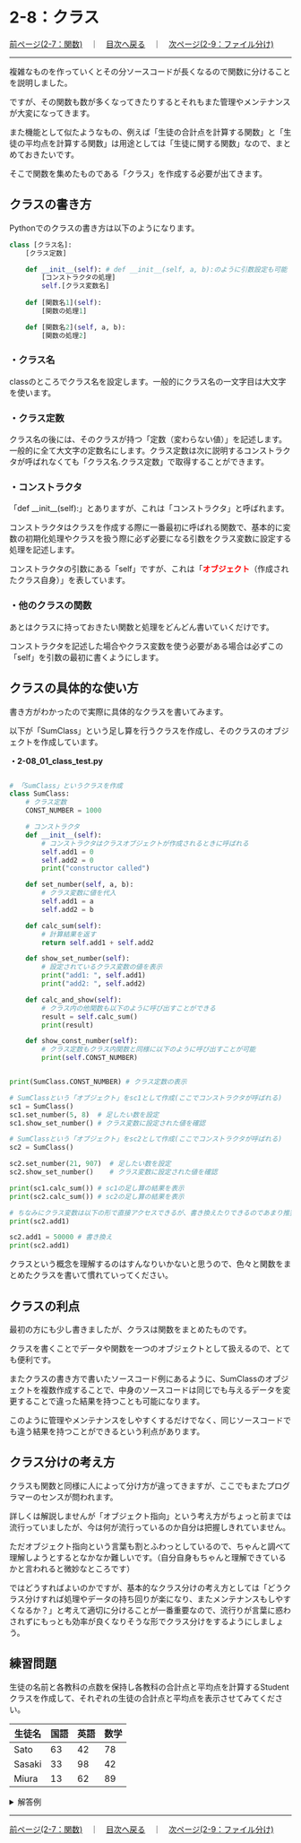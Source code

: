 # 2-8：クラス

[前ページ(2-7：関数)](./2-07.md)　｜　[目次へ戻る](../index.md)　｜　[次ページ(2-9：ファイル分け)](./2-09.md)
- - -
複雑なものを作っていくとその分ソースコードが長くなるので関数に分けることを説明しました。

ですが、その関数も数が多くなってきたりするとそれもまた管理やメンテナンスが大変になってきます。

また機能として似たようなもの、例えば「生徒の合計点を計算する関数」と「生徒の平均点を計算する関数」は用途としては「生徒に関する関数」なので、まとめておきたいです。

そこで関数を集めたものである「クラス」を作成する必要が出てきます。

## クラスの書き方

Pythonでのクラスの書き方は以下のようになります。

~~~python
class [クラス名]:
    [クラス定数]

    def __init__(self): # def __init__(self, a, b):のように引数設定も可能
        [コンストラクタの処理]
        self.[クラス変数名]
    
    def [関数名1](self):
        [関数の処理1]

    def [関数名2](self, a, b):
        [関数の処理2]
~~~

### ・クラス名

classのところでクラス名を設定します。一般的にクラス名の一文字目は大文字を使います。

### ・クラス定数

クラス名の後には、そのクラスが持つ「定数（変わらない値）」を記述します。一般的に全て大文字の定数名にします。クラス定数は次に説明するコンストラクタが呼ばれなくても「クラス名.クラス定数」で取得することができます。

### ・コンストラクタ

「def \_\_init\_\_(self):」とありますが、これは「コンストラクタ」と呼ばれます。

コンストラクタはクラスを作成する際に一番最初に呼ばれる関数で、基本的に変数の初期化処理やクラスを扱う際に必ず必要になる引数をクラス変数に設定する処理を記述します。

コンストラクタの引数にある「self」ですが、これは「<span style="color: red; ">__オブジェクト__</span>（作成されたクラス自身）」を表しています。

### ・他のクラスの関数

あとはクラスに持っておきたい関数と処理をどんどん書いていくだけです。

コンストラクタを記述した場合やクラス変数を使う必要がある場合は必ずこの「self」を引数の最初に書くようにします。

## クラスの具体的な使い方

書き方がわかったので実際に具体的なクラスを書いてみます。

以下が「SumClass」という足し算を行うクラスを作成し、そのクラスのオブジェクトを作成しています。

__・2-08_01_class_test.py__
~~~python

# 「SumClass」というクラスを作成
class SumClass:
    # クラス定数
    CONST_NUMBER = 1000

    # コンストラクタ
    def __init__(self):
        # コンストラクタはクラスオブジェクトが作成されるときに呼ばれる
        self.add1 = 0
        self.add2 = 0
        print("constructor called")

    def set_number(self, a, b):
        # クラス変数に値を代入
        self.add1 = a
        self.add2 = b

    def calc_sum(self):
        # 計算結果を返す
        return self.add1 + self.add2

    def show_set_number(self):
        # 設定されているクラス変数の値を表示
        print("add1: ", self.add1)
        print("add2: ", self.add2)

    def calc_and_show(self):
        # クラス内の他関数も以下のように呼び出すことができる
        result = self.calc_sum()
        print(result)

    def show_const_number(self):
        # クラス定数もクラス内関数と同様に以下のように呼び出すことが可能
        print(self.CONST_NUMBER)


print(SumClass.CONST_NUMBER) # クラス定数の表示

# SumClassという「オブジェクト」をsc1として作成(ここでコンストラクタが呼ばれる)
sc1 = SumClass()
sc1.set_number(5, 8)  # 足したい数を設定
sc1.show_set_number() # クラス変数に設定された値を確認

# SumClassという「オブジェクト」をsc2として作成(ここでコンストラクタが呼ばれる)
sc2 = SumClass()

sc2.set_number(21, 907)  # 足したい数を設定
sc2.show_set_number()    # クラス変数に設定された値を確認

print(sc1.calc_sum()) # sc1の足し算の結果を表示
print(sc2.calc_sum()) # sc2の足し算の結果を表示

# ちなみにクラス変数は以下の形で直接アクセスできるが、書き換えたりできるのであまり推奨されない
print(sc2.add1)

sc2.add1 = 50000 # 書き換え
print(sc2.add1)
~~~

クラスという概念を理解するのはすんなりいかないと思うので、色々と関数をまとめたクラスを書いて慣れていってください。

## クラスの利点

最初の方にも少し書きましたが、クラスは関数をまとめたものです。

クラスを書くことでデータや関数を一つのオブジェクトとして扱えるので、とても便利です。

またクラスの書き方で書いたソースコード例にあるように、SumClassのオブジェクトを複数作成することで、中身のソースコードは同じでも与えるデータを変更することで違った結果を持つことも可能になります。

このように管理やメンテナンスをしやすくするだけでなく、同じソースコードでも違う結果を持つことができるという利点があります。

## クラス分けの考え方

クラスも関数と同様に人によって分け方が違ってきますが、ここでもまたプログラマーのセンスが問われます。

詳しくは解説しませんが「オブジェクト指向」という考え方がちょっと前までは流行っていましたが、今は何が流行っているのか自分は把握しきれていません。

ただオブジェクト指向という言葉も割とふわっとしているので、ちゃんと調べて理解しようとするとなかなか難しいです。（自分自身もちゃんと理解できているかと言われると微妙なところです）

ではどうすればよいのかですが、基本的なクラス分けの考え方としては「どうクラス分けすれば処理やデータの持ち回りが楽になり、またメンテナンスもしやすくなるか？」と考えて適切に分けることが一番重要なので、流行りが言葉に惑わされずにもっとも効率が良くなりそうな形でクラス分けをするようにしましょう。

## 練習問題

生徒の名前と各教科の点数を保持し各教科の合計点と平均点を計算するStudentクラスを作成して、それぞれの生徒の合計点と平均点を表示させてみてください。

|生徒名|国語|英語|数学|
|---|---|---|---|
|Sato|63|42|78|
|Sasaki|33|98|42|
|Miura|13|62|89|

<details>
<summary>解答例</summary>

<b>・2-08_02_class_practice.py</b>
<br>
<pre>
# Studentクラス
class Student:
    SUBJECT_NUM = 3 # 教科数

    # コンストラクタ
    def __init__(self, name, language, english, math):
        # 名前と点数を引数として各値をクラス変数に設定
        self.name = name
        self.language = language
        self.english = english
        self.math = math

    # 合計点を計算
    def calc_sum(self):
        return self.language + self.english + self.math

    # 平均点を計算
    def calc_average(self):
        return self.calc_sum() / self.SUBJECT_NUM

    # 名前と合計、平均を表示(今回はまとめているがまとめなくてもよい)
    def show_data(self):
        sum_point = self.calc_sum()
        average_point = self.calc_average()

        message = "[" + self.name + "] sum: "
        message = message + str(sum_point) + " average: "
        message = message + str(average_point)

        print(message)


# 各生徒のオブジェクトを作成
sato = Student("Sato", 63, 42, 78)
sasaki = Student("Sasaki", 33, 98, 42)
miura = Student("Miura", 13, 62, 89)

# 各オブジェクト毎の名前、合計、平均を計算して表示
sato.show_data()
sasaki.show_data()
miura.show_data()

</pre>

</details>

- - -
[前ページ(2-7：関数)](./2-07.md)　｜　[目次へ戻る](../index.md)　｜　[次ページ(2-9：ファイル分け)](./2-09.md)